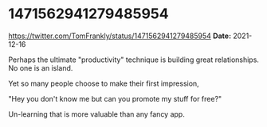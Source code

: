 # 1471562941279485954
https://twitter.com/TomFrankly/status/1471562941279485954
**Date:** 2021-12-16

Perhaps the ultimate "productivity" technique is building great relationships. No one is an island.

Yet so many people choose to make their first impression, 

"Hey you don't know me but can you promote my stuff for free?"

Un-learning that is more valuable than any fancy app.
